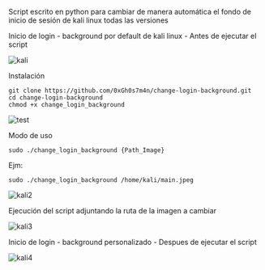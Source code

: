 Script escrito en python para cambiar de manera automática el fondo de inicio de sesión de kali linux todas las versiones

Inicio de login - background por default de kali linux - Antes de ejecutar el script

![kali](https://github.com/user-attachments/assets/3374b203-21d0-43d1-8301-1ac73a2746fd)

Instalación

    git clone https://github.com/0xGh0s7m4n/change-login-background.git
    cd change-login-background
    chmod +x change_login_background
    
![test](https://github.com/user-attachments/assets/e4011da7-a7d4-47cc-a85b-f4756788d13b)

Modo de uso 

    sudo ./change_login_background {Path_Image} 
Ejm:
    
    sudo ./change_login_background /home/kali/main.jpeg

![kali2](https://github.com/user-attachments/assets/da7782aa-6ed3-4e37-9c99-d77d7a37c9a4)

Ejecución del script adjuntando la ruta de la imagen a cambiar

![kali3](https://github.com/user-attachments/assets/8c1872e0-f0fe-43a2-abb0-69c56fa8e80c)

Inicio de login - background personalizado - Despues de ejecutar el script

![kali4](https://github.com/user-attachments/assets/eff9d248-de28-43f6-b26b-725d2eba68dc)

